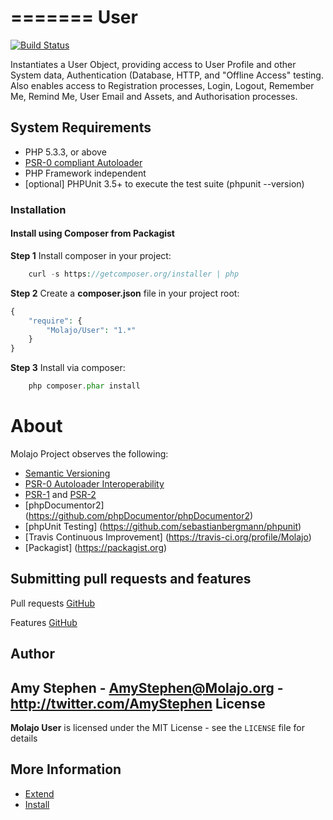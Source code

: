=======
User
=======

[![Build Status](https://travis-ci.org/Molajo/User.png?branch=master)](https://travis-ci.org/Molajo/User)

Instantiates a User Object, providing access to User Profile and other System data, Authentication (Database, HTTP, and
"Offline Access" testing. Also enables access to Registration processes, Login, Logout, Remember Me, Remind Me,
User Email and Assets, and Authorisation processes.

## System Requirements ##

* PHP 5.3.3, or above
* [PSR-0 compliant Autoloader](https://github.com/php-fig/fig-standards/blob/master/accepted/PSR-0.md)
* PHP Framework independent
* [optional] PHPUnit 3.5+ to execute the test suite (phpunit --version)

### Installation

#### Install using Composer from Packagist

**Step 1** Install composer in your project:

```php
    curl -s https://getcomposer.org/installer | php
```

**Step 2** Create a **composer.json** file in your project root:

```php
{
    "require": {
        "Molajo/User": "1.*"
    }
}
```

**Step 3** Install via composer:

```php
    php composer.phar install
```

About
=====

Molajo Project observes the following:

 * [Semantic Versioning](http://semver.org/)
 * [PSR-0 Autoloader Interoperability](https://github.com/php-fig/fig-standards/blob/master/accepted/PSR-0.md)
 * [PSR-1](https://github.com/php-fig/fig-standards/blob/master/accepted/PSR-1-basic-coding-standard.md)
 and [PSR-2](https://github.com/php-fig/fig-standards/blob/master/accepted/PSR-2-coding-style-guide.md)
 * [phpDocumentor2] (https://github.com/phpDocumentor/phpDocumentor2)
 * [phpUnit Testing] (https://github.com/sebastianbergmann/phpunit)
 * [Travis Continuous Improvement] (https://travis-ci.org/profile/Molajo)
 * [Packagist] (https://packagist.org)


Submitting pull requests and features
------------------------------------

Pull requests [GitHub](https://github.com/Molajo/User/pulls)

Features [GitHub](https://github.com/Molajo/User/issues)

Author
------

Amy Stephen - <AmyStephen@Molajo.org> - <http://twitter.com/AmyStephen>
License
-------

**Molajo User** is licensed under the MIT License - see the `LICENSE` file for details

More Information
----------------
- [Extend](https://github.com/Molajo/User/blob/master/.dev/Doc/extend.md)
- [Install](https://github.com/Molajo/User/blob/master/.dev/Doc/install.md)

